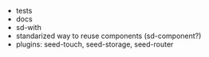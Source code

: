 - tests
- docs
- sd-with
- standarized way to reuse components (sd-component?)
- plugins: seed-touch, seed-storage, seed-router
